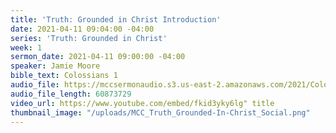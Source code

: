 ```yaml
---
title: 'Truth: Grounded in Christ Introduction'
date: 2021-04-11 09:04:00 -04:00
series: 'Truth: Grounded in Christ'
week: 1
sermon_date: 2021-04-11 09:00:00 -04:00
speaker: Jamie Moore
bible_text: Colossians 1
audio_file: https://mccsermonaudio.s3.us-east-2.amazonaws.com/2021/Colossians/Colossians+Week+1.mp3
audio_file_length: 60873729
video_url: https://www.youtube.com/embed/fkid3yky6lg" title
thumbnail_image: "/uploads/MCC_Truth_Grounded-In-Christ_Social.png"
---
```


